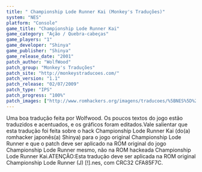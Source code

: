 ```yaml
---
title: " Championship Lode Runner Kai (Monkey's Traduções)"
system: "NES"
platform: "Console"
game_title: "Championship Lode Runner Kai"
game_category: "Ação / Quebra-cabeças"
game_players: "1"
game_developer: "Shinya"
game_publisher: "Shinya"
game_release_date: "2001"
patch_author: "WolfWood"
patch_group: "Monkey's Traduções"
patch_site: "http://monkeystraducoes.com/"
patch_version: "1.1"
patch_release: "02/07/2009"
patch_type: "IPS"
patch_progress: "100%"
patch_images: ["http://www.romhackers.org/imagens/traducoes/%5BNES%5D%20Championship%20Lode%20Runner%20Kai%20-%20Monkey's%20Tradu%C3%A7%C3%B5es%20-%201.png","http://www.romhackers.org/imagens/traducoes/%5BNES%5D%20Championship%20Lode%20Runner%20Kai%20-%20Monkey's%20Tradu%C3%A7%C3%B5es%20-%202.png","http://www.romhackers.org/imagens/traducoes/%5BNES%5D%20Championship%20Lode%20Runner%20Kai%20-%20Monkey's%20Tradu%C3%A7%C3%B5es%20-%203.png"]
---
```

Uma boa tradução feita por Wolfwood. Os poucos textos do jogo estão traduzidos e acentuados, e os gráficos foram editados.Vale salientar que esta tradução foi feita sobre o hack Championship Lode Runner Kai (do(a) romhacker japonês(a) Shinya) para o jogo original Championship Lode Runner e que o patch deve ser aplicado na ROM original do jogo Championship Lode Runner mesmo, não na ROM hackeada Championship Lode Runner Kai.ATENÇÃO:Esta tradução deve ser aplicada na ROM original Championship Lode Runner (J) [!].nes, com CRC32 CFA85F7C.